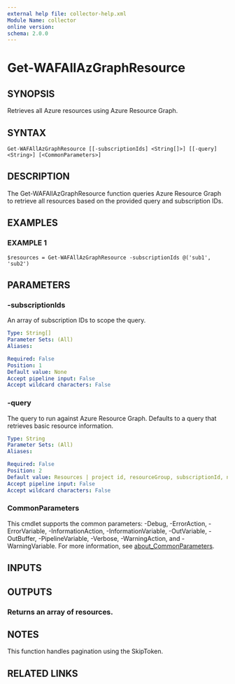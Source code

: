 ```yaml
---
external help file: collector-help.xml
Module Name: collector
online version:
schema: 2.0.0
---
```


# Get-WAFAllAzGraphResource

## SYNOPSIS
Retrieves all Azure resources using Azure Resource Graph.

## SYNTAX

```
Get-WAFAllAzGraphResource [[-subscriptionIds] <String[]>] [[-query] <String>] [<CommonParameters>]
```

## DESCRIPTION
The Get-WAFAllAzGraphResource function queries Azure Resource Graph to retrieve all resources based on the provided query and subscription IDs.

## EXAMPLES

### EXAMPLE 1
```
$resources = Get-WAFAllAzGraphResource -subscriptionIds @('sub1', 'sub2')
```

## PARAMETERS

### -subscriptionIds
An array of subscription IDs to scope the query.

```yaml
Type: String[]
Parameter Sets: (All)
Aliases:

Required: False
Position: 1
Default value: None
Accept pipeline input: False
Accept wildcard characters: False
```

### -query
The query to run against Azure Resource Graph.
Defaults to a query that retrieves basic resource information.

```yaml
Type: String
Parameter Sets: (All)
Aliases:

Required: False
Position: 2
Default value: Resources | project id, resourceGroup, subscriptionId, name, type, location
Accept pipeline input: False
Accept wildcard characters: False
```

### CommonParameters
This cmdlet supports the common parameters: -Debug, -ErrorAction, -ErrorVariable, -InformationAction, -InformationVariable, -OutVariable, -OutBuffer, -PipelineVariable, -Verbose, -WarningAction, and -WarningVariable. For more information, see [about_CommonParameters](http://go.microsoft.com/fwlink/?LinkID=113216).

## INPUTS

## OUTPUTS

### Returns an array of resources.
## NOTES
This function handles pagination using the SkipToken.

## RELATED LINKS
